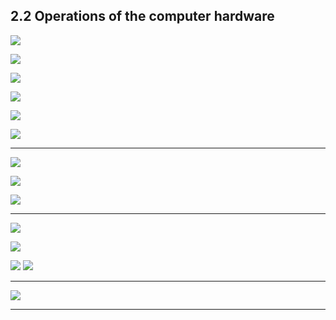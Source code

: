 ## 2.2 Operations of the computer hardware

![](img/2020-09-13-13-17-03.png)

![](img/2020-09-13-13-30-03.png)

![](img/2020-09-13-13-33-53.png)

![](img/2020-09-13-13-58-02.png)

![](img/2020-09-13-13-59-18.png)

![](img/2020-09-13-14-02-35.png)

---

![](img/2020-09-13-14-30-13.png)

![](img/2020-09-13-14-31-51.png)

![](img/2020-09-13-14-34-21.png)

---

![](img/2020-09-13-14-35-04.png)

![](img/2020-09-13-15-37-10.png)

![](img/2020-09-13-15-40-38.png)
![](img/2020-09-13-15-43-27.png)

---

![](img/2020-09-13-15-47-15.png)

---
